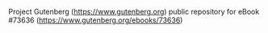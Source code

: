 Project Gutenberg (https://www.gutenberg.org) public repository for
eBook #73636 (https://www.gutenberg.org/ebooks/73636)

